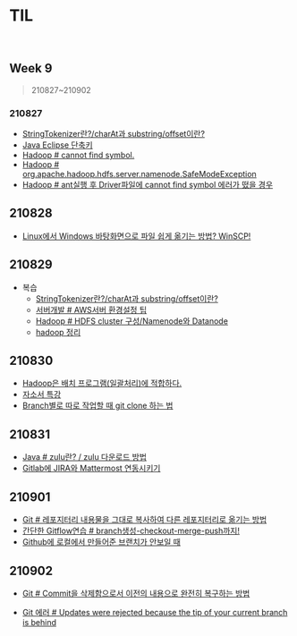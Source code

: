 # TIL

<br>

## Week 9

> 210827~210902



### 210827

* [StringTokenizer란?/charAt과 substring/offset이란?](https://pythontoomuchinformation.tistory.com/437)
* [Java Eclipse 단축키](https://pythontoomuchinformation.tistory.com/438)
* [Hadoop # cannot find symbol.](https://pythontoomuchinformation.tistory.com/440)
* [Hadoop # org.apache.hadoop.hdfs.server.namenode.SafeModeException](https://pythontoomuchinformation.tistory.com/441)
* [Hadoop # ant실행 후 Driver파일에 cannot find symbol 에러가 떴을 경우](https://pythontoomuchinformation.tistory.com/442)



## 210828

* [Linux에서 Windows 바탕화면으로 파일 쉽게 옮기는 방법? WinSCP!](https://pythontoomuchinformation.tistory.com/443)



## 210829

* 복습
  * [StringTokenizer란?/charAt과 substring/offset이란?](https://pythontoomuchinformation.tistory.com/437)
  * [서버개발 # AWS서버 환경설정 팁](https://pythontoomuchinformation.tistory.com/421)
  * [Hadoop # HDFS cluster 구성/Namenode와 Datanode](https://pythontoomuchinformation.tistory.com/435)
  * [hadoop 정리](https://pythontoomuchinformation.tistory.com/436)



## 210830

* [Hadoop은 배치 프로그램(일괄처리)에 적합하다.](https://pythontoomuchinformation.tistory.com/446)
* [자소서 특강](https://pythontoomuchinformation.tistory.com/449)
* [Branch별로 따로 작업할 때 git clone 하는 법](https://pythontoomuchinformation.tistory.com/450)



## 210831

* [Java # zulu란? / zulu 다운로드 방법](https://pythontoomuchinformation.tistory.com/451)
* [Gitlab에 JIRA와 Mattermost 연동시키기](https://pythontoomuchinformation.tistory.com/453)



## 210901

* [Git # 레포지터리 내용물을 그대로 복사하여 다른 레포지터리로 옮기는 방법](https://pythontoomuchinformation.tistory.com/454)
* [간단한 Gitflow연습 # branch생성-checkout-merge-push까지!](https://pythontoomuchinformation.tistory.com/456)
* [Github에 로컬에서 만들어준 브랜치가 안보일 때](https://pythontoomuchinformation.tistory.com/457)



## 210902

* [Git # Commit을 삭제함으로서 이전의 내용으로 완전히 복구하는 방법](https://pythontoomuchinformation.tistory.com/458)

* [Git 에러 # Updates were rejected because the tip of your current branch is behind](https://pythontoomuchinformation.tistory.com/459)

  


